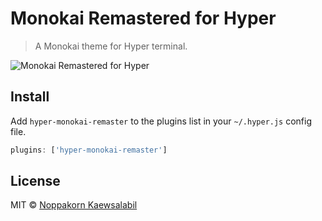 # Monokai Remastered for Hyper

> A Monokai theme for Hyper terminal.

![Monokai Remastered for Hyper](./image/screenshot.png)

## Install

Add `hyper-monokai-remaster` to the plugins list in your `~/.hyper.js` config file.

```js
plugins: ['hyper-monokai-remaster']
```

## License

MIT © [Noppakorn Kaewsalabil](LICENSE)
